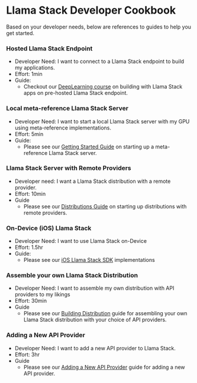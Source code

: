 # Llama Stack Developer Cookbook

Based on your developer needs, below are references to guides to help you get started.

### Hosted Llama Stack Endpoint
* Developer Need: I want to connect to a Llama Stack endpoint to build my applications.
* Effort: 1min
* Guide:
  - Checkout our [DeepLearning course](https://www.deeplearning.ai/short-courses/introducing-multimodal-llama-3-2) on building with Llama Stack apps on pre-hosted Llama Stack endpoint.


### Local meta-reference Llama Stack Server
* Developer Need: I want to start a local Llama Stack server with my GPU using meta-reference implementations.
* Effort: 5min
* Guide:
  - Please see our [Getting Started Guide](./getting_started.md) on starting up a meta-reference Llama Stack server.

### Llama Stack Server with Remote Providers
* Developer need: I want a Llama Stack distribution with a remote provider.
* Effort: 10min
* Guide
  - Please see our [Distributions Guide](../../../distributions/) on starting up distributions with remote providers.


### On-Device (iOS) Llama Stack
* Developer Need: I want to use Llama Stack on-Device
* Effort: 1.5hr
* Guide:
  - Please see our [iOS Llama Stack SDK](./ios_setup.md) implementations

### Assemble your own Llama Stack Distribution
* Developer Need: I want to assemble my own distribution with API providers to my likings
* Effort: 30min
* Guide
  - Please see our [Building Distribution](./building_distro.md) guide for assembling your own Llama Stack distribution with your choice of API providers.

### Adding a New API Provider
* Developer Need: I want to add a new API provider to Llama Stack.
* Effort: 3hr
* Guide
  - Please see our [Adding a New API Provider](./new_api_provider.md) guide for adding a new API provider.
